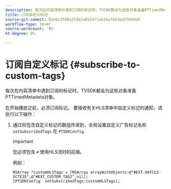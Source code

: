 ```yaml
---
description: 每次在内容清单中遇到订阅的标记时，TVSDK都会为这些对象准备PTTimedMetadata对象。
title: 订阅自定义标记
source-git-commit: 02ebc3548a254b2a6554f1ab34afbb3ea5f09bb8
workflow-type: tm+mt
source-wordcount: '91'
ht-degree: 0%

---
```


# 订阅自定义标记 {#subscribe-to-custom-tags}

每次在内容清单中遇到订阅的标记时，TVSDK都会为这些对象准备PTTimedMetadata对象。

在开始播放之前，必须订阅标记。
要接收有关HLS清单中自定义标记的通知，请执行以下操作：

1. 通过将包含自定义标记的数组传递到，全局设置自定义广告标记名称 `setSubscribedTags` 在 `PTSDKConfig`.

   >[!IMPORTANT]
   >
   >您必须包含 `#` 使用HLS流时的前缀。

   例如：

   ```
   NSArray *customHLSTags = [NSArray arrayWithObjects:@"#EXT-OATCLS-SCTE35",@"#EXT_CUSTOM_TAG2",nil]; 
   [PTSDKConfig  setSubscribedTags:customHLSTags];
   ```
